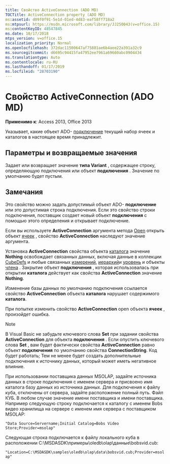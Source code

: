 ```yaml
---
title: Свойство ActiveConnection (ADO MD)
TOCTitle: ActiveConnection property (ADO MD)
ms:assetid: d09f0f91-5e1d-01ed-4d83-eaf58ff718a2
ms:mtpsurl: https://msdn.microsoft.com/library/JJ250043(v=office.15)
ms:contentKeyID: 48547845
ms.date: 10/17/2018
mtps_version: v=office.15
localization_priority: Normal
ms.openlocfilehash: 372dac11500647af75881ae6b4aee22a391a32c9
ms.sourcegitcommit: d6695c94415fa47952ee7961a69660abc0904434
ms.translationtype: Auto
ms.contentlocale: ru-RU
ms.lasthandoff: 01/17/2019
ms.locfileid: "28703190"
---
```

# <a name="activeconnection-property-ado-md"></a>Свойство ActiveConnection (ADO MD)

**Применимо к**: Access 2013, Office 2013

Указывает, какие объект ADO- [подключение](connection-object-ado.md) текущий набор ячеек и каталогов в настоящее время принадлежит.

## <a name="settings-and-return-values"></a>Параметры и возвращаемые значения

Задает или возвращает значение **типа Variant** , содержащее строку, определяющую подключения или объект **подключения** . Значение по умолчанию будет пустым.

## <a name="remarks"></a>Замечания

Это свойство можно задать допустимый объект ADO- **подключение** или это допустимая строка подключения. Если это свойство строки подключения, поставщик создает новый объект **подключения** с помощью этого определения и открывает подключение.

Если вы используете **ActiveConnection** аргумента метода [Open](open-method-ado-md.md) открыть объект [ячеек](cellset-object-ado-md.md) , свойство **ActiveConnection** наследуют значение аргумента.

Установка **ActiveConnection** свойства объекта [каталога](catalog-object-ado-md.md) значение **Nothing** освобождает связанных данных, включая данные в коллекции [CubeDefs](cubedefs-collection-ado-md.md) и любые связанных [измерений](dimension-object-ado-md.md), [иерархий](hierarchy-object-ado-md.md)и [уровень](level-object-ado-md.md) и объекты [члена](member-object-ado-md.md) . Закрытие объект **подключения** , которая использовалась при открытии **каталога** действует как свойства **ActiveConnection** значение **Nothing**.

Изменение базы данных по умолчанию подключения ссылается свойство **ActiveConnection** объекта **каталога** нарушает содержимого **каталога**.

При попытке изменить свойство **ActiveConnection** open объекта **ячеек** , произойдет ошибка.

> [!NOTE]
> В Visual Basic не забудьте ключевого слова **Set** при задании свойства **ActiveConnection** для объекта **подключения** . Если опустить ключевого слова **Set** , вам будет фактически свойства **ActiveConnection** равно объект **подключения** по умолчанию свойства **ConnectionString**. Код будет работать; Тем не менее будет создать дополнительные подключения к источнику данных, который может иметь негативное влияние.

При использовании поставщика данных MSOLAP, задайте источника данных в строке подключения с именем сервера и присвоено имя каталога базу данных из источника данных. Для подключения к файлу куба, отключены от сервера, задайте расположение полный путь. Файл КУБ. В любом случае значение имени поставщика и имени поставщика. Например следующую строку подключается к каталогу с именем Bobs видео хранилища на сервере с именем имя сервера с поставщиком MSOLAP:

`"Data Source=Servername;Initial Catalog=Bobs Video Store;Provider=msolap"`

Следующая строка подключается к файлу локального куба в расположении C:\\MSDASDK\\примеры\\oledb\\olap\\данные\\bobsvid.cub:

`"Location=C:\MSDASDK\samples\oledb\olap\data\bobsvid.cub;Provider=msolap"`

